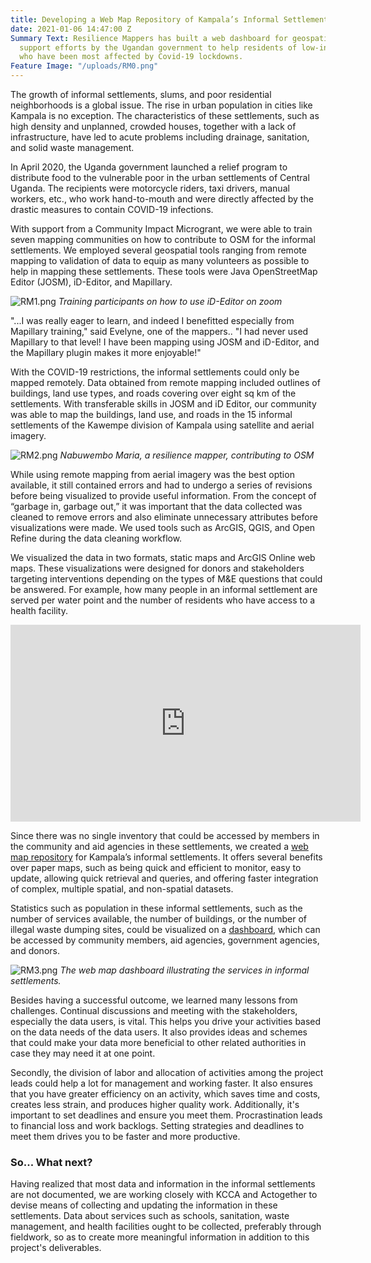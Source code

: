 ```yaml
---
title: Developing a Web Map Repository of Kampala’s Informal Settlements
date: 2021-01-06 14:47:00 Z
Summary Text: Resilience Mappers has built a web dashboard for geospatial data to
  support efforts by the Ugandan government to help residents of low-income communities
  who have been most affected by Covid-19 lockdowns.
Feature Image: "/uploads/RM0.png"
---
```


The growth of informal settlements, slums, and poor residential neighborhoods is a global issue. The rise in urban population in cities like Kampala is no exception. The characteristics of these settlements, such as high density and unplanned, crowded houses, together with a lack of infrastructure, have led to acute problems including drainage, sanitation, and solid waste management. 
 
In April 2020, the Uganda government launched a relief program to distribute food to the vulnerable poor in the urban settlements of Central Uganda. The recipients were motorcycle riders, taxi drivers, manual workers, etc., who work hand-to-mouth and were directly affected by the drastic measures to contain COVID-19 infections.

With support from a Community Impact Microgrant, we were able to train seven mapping communities on how to contribute to OSM for the informal settlements. We employed several geospatial tools ranging from remote mapping to validation of data to equip as many volunteers as possible to help in mapping these settlements. These tools were Java OpenStreetMap Editor (JOSM), iD-Editor, and Mapillary.

![RM1.png](/uploads/RM1.png)
*Training participants on how to use iD-Editor on zoom*

"...I was really eager to learn, and indeed I benefitted especially from Mapillary training," said Evelyne, one of the mappers.. "I had never used Mapillary to that level! I have been mapping using JOSM and iD-Editor, and the Mapillary plugin makes it more enjoyable!" 

With the COVID-19 restrictions, the informal settlements could only be mapped remotely.  Data obtained from remote mapping included outlines of buildings, land use types, and roads covering over eight sq km of the settlements. With transferable skills in JOSM and iD Editor, our community was able to map the buildings, land use, and roads in the 15 informal settlements of the Kawempe division of Kampala using satellite and aerial imagery.

![RM2.png](/uploads/RM2.png)
*Nabuwembo Maria, a resilience mapper, contributing to OSM*

While using remote mapping from aerial imagery was the best option available, it still contained errors and had to undergo a series of revisions before being visualized to provide useful information. From the concept of “garbage in, garbage out,” it was important that the data collected was cleaned to remove errors and also eliminate unnecessary attributes before visualizations were made. We used tools such as ArcGIS, QGIS, and Open Refine during the data cleaning workflow.

We visualized the data in two formats, static maps and ArcGIS Online web maps. These visualizations were designed for donors and stakeholders targeting interventions depending on the types of M&E questions that could be answered. For example, how many people in an informal settlement are served per water point and the number of residents who have access to a health facility.

<iframe width="560" height="315" src="https://www.youtube.com/embed/9dCMuVzwaAE" frameborder="0" allow="accelerometer; autoplay; clipboard-write; encrypted-media; gyroscope; picture-in-picture" allowfullscreen></iframe>

Since there was no single inventory that could be accessed by members in the community and aid agencies in these settlements, we created a [web map repository](https://africageoportal.maps.arcgis.com/apps/MapSeries/index.html?appid=f896403797534c73bbc6250a645b97a2) for Kampala’s informal settlements. It offers several benefits over paper maps, such as being quick and efficient to monitor, easy to update, allowing quick retrieval and queries, and offering faster integration of complex, multiple spatial, and non-spatial datasets.

Statistics such as population in these informal settlements, such as the number of services available, the number of buildings, or the number of illegal waste dumping sites, could be visualized on a [dashboard](https://africageoportal.maps.arcgis.com/apps/dashboards/c01c6749d7d14d98a45ba43142a33ce7), which can be accessed by community members, aid agencies, government agencies, and donors. 

![RM3.png](/uploads/RM3.png)
*The web map dashboard illustrating the services in informal settlements.*

Besides having a successful outcome, we learned many lessons from challenges. Continual discussions and meeting with the stakeholders, especially the data users, is vital. This helps you drive your activities based on the data needs of the data users. It also provides ideas and schemes that could make your data more beneficial to other related authorities in case they may need it at one point.

Secondly, the division of labor and allocation of activities among the project leads could help a lot for management and working faster. It also ensures that you have greater efficiency on an activity, which saves time and costs, creates less strain, and produces higher quality work. Additionally, it's important to set deadlines and ensure you meet them. Procrastination leads to financial loss and work backlogs. Setting strategies and deadlines to meet them drives you to be faster and more productive.

### So... What next?

Having realized that most data and information in the informal settlements are not documented, we are working closely with KCCA and Actogether to devise means of collecting and updating the information in these settlements. Data about services such as schools, sanitation, waste management, and health facilities ought to be collected, preferably through fieldwork, so as to create more meaningful information in addition to this project's deliverables.
